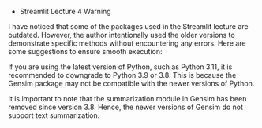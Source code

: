 - Streamlit Lecture 4 Warning 

I have noticed that some of the packages used in the Streamlit lecture are outdated. However, the author intentionally used the older versions to demonstrate specific methods without encountering any errors. Here are some suggestions to ensure smooth execution:

If you are using the latest version of Python, such as Python 3.11, it is recommended to downgrade to Python 3.9 or 3.8. This is because the Gensim package may not be compatible with the newer versions of Python.

It is important to note that the summarization module in Gensim has been removed since version 3.8. Hence, the newer versions of Gensim do not support text summarization.

